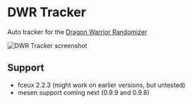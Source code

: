﻿# DWR Tracker

Auto tracker for the [Dragon Warrior Randomizer](https://github.com/mcgrew/dwrandomizer)

![DWR Tracker screenshot]()

## Support

* fceux 2.2.3 (might work on earlier versions, but untested)
* mesen support coming next (0.9.9 and 0.9.8)

